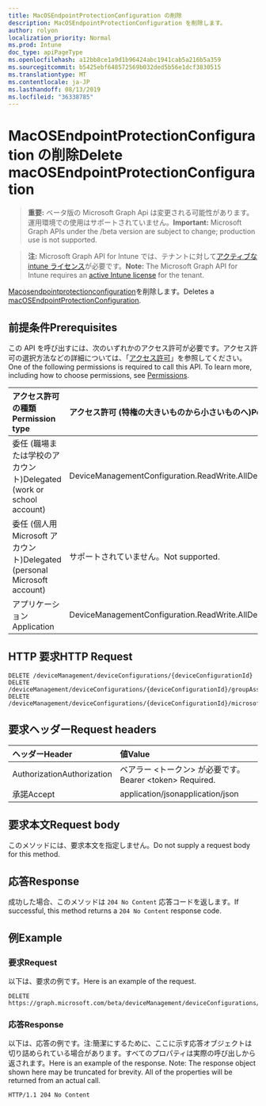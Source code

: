 ```yaml
---
title: MacOSEndpointProtectionConfiguration の削除
description: MacOSEndpointProtectionConfiguration を削除します。
author: rolyon
localization_priority: Normal
ms.prod: Intune
doc_type: apiPageType
ms.openlocfilehash: a12bb8ce1a9d1b96424abc1941cab5a216b5a359
ms.sourcegitcommit: b5425ebf648572569b032ded5b56e1dcf3830515
ms.translationtype: MT
ms.contentlocale: ja-JP
ms.lasthandoff: 08/13/2019
ms.locfileid: "36338785"
---
```

# <a name="delete-macosendpointprotectionconfiguration"></a><span data-ttu-id="9223b-103">MacOSEndpointProtectionConfiguration の削除</span><span class="sxs-lookup"><span data-stu-id="9223b-103">Delete macOSEndpointProtectionConfiguration</span></span>

> <span data-ttu-id="9223b-104">**重要:** ベータ版の Microsoft Graph Api は変更される可能性があります。運用環境での使用はサポートされていません。</span><span class="sxs-lookup"><span data-stu-id="9223b-104">**Important:** Microsoft Graph APIs under the /beta version are subject to change; production use is not supported.</span></span>

> <span data-ttu-id="9223b-105">**注:** Microsoft Graph API for Intune では、テナントに対して[アクティブな intune ライセンス](https://go.microsoft.com/fwlink/?linkid=839381)が必要です。</span><span class="sxs-lookup"><span data-stu-id="9223b-105">**Note:** The Microsoft Graph API for Intune requires an [active Intune license](https://go.microsoft.com/fwlink/?linkid=839381) for the tenant.</span></span>

<span data-ttu-id="9223b-106">[Macosendpointprotectionconfiguration](../resources/intune-deviceconfig-macosendpointprotectionconfiguration.md)を削除します。</span><span class="sxs-lookup"><span data-stu-id="9223b-106">Deletes a [macOSEndpointProtectionConfiguration](../resources/intune-deviceconfig-macosendpointprotectionconfiguration.md).</span></span>

## <a name="prerequisites"></a><span data-ttu-id="9223b-107">前提条件</span><span class="sxs-lookup"><span data-stu-id="9223b-107">Prerequisites</span></span>
<span data-ttu-id="9223b-p101">この API を呼び出すには、次のいずれかのアクセス許可が必要です。アクセス許可の選択方法などの詳細については、「[アクセス許可](/graph/permissions-reference)」を参照してください。</span><span class="sxs-lookup"><span data-stu-id="9223b-p101">One of the following permissions is required to call this API. To learn more, including how to choose permissions, see [Permissions](/graph/permissions-reference).</span></span>

|<span data-ttu-id="9223b-110">アクセス許可の種類</span><span class="sxs-lookup"><span data-stu-id="9223b-110">Permission type</span></span>|<span data-ttu-id="9223b-111">アクセス許可 (特権の大きいものから小さいものへ)</span><span class="sxs-lookup"><span data-stu-id="9223b-111">Permissions (from most to least privileged)</span></span>|
|:---|:---|
|<span data-ttu-id="9223b-112">委任 (職場または学校のアカウント)</span><span class="sxs-lookup"><span data-stu-id="9223b-112">Delegated (work or school account)</span></span>|<span data-ttu-id="9223b-113">DeviceManagementConfiguration.ReadWrite.All</span><span class="sxs-lookup"><span data-stu-id="9223b-113">DeviceManagementConfiguration.ReadWrite.All</span></span>|
|<span data-ttu-id="9223b-114">委任 (個人用 Microsoft アカウント)</span><span class="sxs-lookup"><span data-stu-id="9223b-114">Delegated (personal Microsoft account)</span></span>|<span data-ttu-id="9223b-115">サポートされていません。</span><span class="sxs-lookup"><span data-stu-id="9223b-115">Not supported.</span></span>|
|<span data-ttu-id="9223b-116">アプリケーション</span><span class="sxs-lookup"><span data-stu-id="9223b-116">Application</span></span>|<span data-ttu-id="9223b-117">DeviceManagementConfiguration.ReadWrite.All</span><span class="sxs-lookup"><span data-stu-id="9223b-117">DeviceManagementConfiguration.ReadWrite.All</span></span>|

## <a name="http-request"></a><span data-ttu-id="9223b-118">HTTP 要求</span><span class="sxs-lookup"><span data-stu-id="9223b-118">HTTP Request</span></span>
<!-- {
  "blockType": "ignored"
}
-->
``` http
DELETE /deviceManagement/deviceConfigurations/{deviceConfigurationId}
DELETE /deviceManagement/deviceConfigurations/{deviceConfigurationId}/groupAssignments/{deviceConfigurationGroupAssignmentId}/deviceConfiguration
DELETE /deviceManagement/deviceConfigurations/{deviceConfigurationId}/microsoft.graph.windowsDomainJoinConfiguration/networkAccessConfigurations/{deviceConfigurationId}
```

## <a name="request-headers"></a><span data-ttu-id="9223b-119">要求ヘッダー</span><span class="sxs-lookup"><span data-stu-id="9223b-119">Request headers</span></span>
|<span data-ttu-id="9223b-120">ヘッダー</span><span class="sxs-lookup"><span data-stu-id="9223b-120">Header</span></span>|<span data-ttu-id="9223b-121">値</span><span class="sxs-lookup"><span data-stu-id="9223b-121">Value</span></span>|
|:---|:---|
|<span data-ttu-id="9223b-122">Authorization</span><span class="sxs-lookup"><span data-stu-id="9223b-122">Authorization</span></span>|<span data-ttu-id="9223b-123">ベアラー &lt;トークン&gt; が必要です。</span><span class="sxs-lookup"><span data-stu-id="9223b-123">Bearer &lt;token&gt; Required.</span></span>|
|<span data-ttu-id="9223b-124">承諾</span><span class="sxs-lookup"><span data-stu-id="9223b-124">Accept</span></span>|<span data-ttu-id="9223b-125">application/json</span><span class="sxs-lookup"><span data-stu-id="9223b-125">application/json</span></span>|

## <a name="request-body"></a><span data-ttu-id="9223b-126">要求本文</span><span class="sxs-lookup"><span data-stu-id="9223b-126">Request body</span></span>
<span data-ttu-id="9223b-127">このメソッドには、要求本文を指定しません。</span><span class="sxs-lookup"><span data-stu-id="9223b-127">Do not supply a request body for this method.</span></span>

## <a name="response"></a><span data-ttu-id="9223b-128">応答</span><span class="sxs-lookup"><span data-stu-id="9223b-128">Response</span></span>
<span data-ttu-id="9223b-129">成功した場合、このメソッドは `204 No Content` 応答コードを返します。</span><span class="sxs-lookup"><span data-stu-id="9223b-129">If successful, this method returns a `204 No Content` response code.</span></span>

## <a name="example"></a><span data-ttu-id="9223b-130">例</span><span class="sxs-lookup"><span data-stu-id="9223b-130">Example</span></span>

### <a name="request"></a><span data-ttu-id="9223b-131">要求</span><span class="sxs-lookup"><span data-stu-id="9223b-131">Request</span></span>
<span data-ttu-id="9223b-132">以下は、要求の例です。</span><span class="sxs-lookup"><span data-stu-id="9223b-132">Here is an example of the request.</span></span>
``` http
DELETE https://graph.microsoft.com/beta/deviceManagement/deviceConfigurations/{deviceConfigurationId}
```

### <a name="response"></a><span data-ttu-id="9223b-133">応答</span><span class="sxs-lookup"><span data-stu-id="9223b-133">Response</span></span>
<span data-ttu-id="9223b-p102">以下は、応答の例です。注:簡潔にするために、ここに示す応答オブジェクトは切り詰められている場合があります。すべてのプロパティは実際の呼び出しから返されます。</span><span class="sxs-lookup"><span data-stu-id="9223b-p102">Here is an example of the response. Note: The response object shown here may be truncated for brevity. All of the properties will be returned from an actual call.</span></span>
``` http
HTTP/1.1 204 No Content
```






